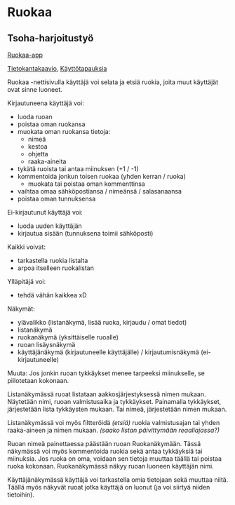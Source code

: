 # Ruokaa

## Tsoha-harjoitustyö

[Ruokaa-app](https://ruokaa-app.herokuapp.com "Ruokaa")

[Tietokantakaavio](documentation/database_diagram.md "Tietokantakaavio"), 
[Käyttötapauksia](documentation/user_stories.md "Käyttötapauksia")

Ruokaa -nettisivulla käyttäjä voi selata ja etsiä ruokia, joita muut käyttäjät ovat sinne luoneet.

Kirjautuneena käyttäjä voi:
* luoda ruoan
* poistaa oman ruokansa
* muokata oman ruokansa tietoja:
  * nimeä
  * kestoa
  * ohjetta
  * raaka-aineita
* tykätä ruoista tai antaa miinuksen (+1 / -1)
* kommentoida jonkun toisen ruokaa (yhden kerran / ruoka)
  * muokata tai poistaa oman kommenttinsa
* vaihtaa omaa sähköpostiansa / nimeänsä / salasanaansa
* poistaa oman tunnuksensa

Ei-kirjautunut käyttäjä voi:
* luoda uuden käyttäjän
* kirjautua sisään (tunnuksena toimii sähköposti)

Kaikki voivat:
* tarkastella ruokia listalta
* arpoa itselleen ruokalistan

Ylläpitäjä voi:
* tehdä vähän kaikkea xD

Näkymät:
* ylävalikko (listanäkymä, lisää ruoka, kirjaudu / omat tiedot)
* listanäkymä
* ruokanäkymä (yksittäiselle ruoalle)
* ruoan lisäysnäkymä
* käyttäjänäkymä (kirjautuneelle käyttäjälle) / kirjautumisnäkymä (ei-kirjautuneelle)

Muuta:
Jos jonkin ruoan tykkäykset menee tarpeeksi miinukselle, se piilotetaan kokonaan.

Listanäkymässä ruoat listataan aakkosjärjestyksessä nimen mukaan. Näytetään nimi, ruoan valmistusaika ja tykkäykset.
Painamalla tykkäykset, järjestetään lista tykkäysten mukaan. Tai nimeä, järjestetään nimen mukaan.

Listanäkymässä voi myös filtteröidä *(etsiä)* ruokia valmistusajan tai yhden raaka-aineen ja nimen mukaan. *(saako listan päivittymään reaaliajassa?)*

Ruoan nimeä painettaessa päästään ruoan Ruokanäkymään. Tässä näkymässä voi myös kommentoida ruokia sekä antaa tykkäyksiä tai miinuksia.
Jos ruoka on oma, voidaan sen tietoja muuttaa täällä tai poistaa ruoka kokonaan.
Ruokanäkymässä näkyy ruoan luoneen käyttäjän nimi.

Käyttäjänäkymässä käyttäjä voi tarkastella omia tietojaan sekä muuttaa niitä. Täällä myös näkyvät ruoat jotka käyttäjä on luonut (ja voi siirtyä niiden tietoihin).

